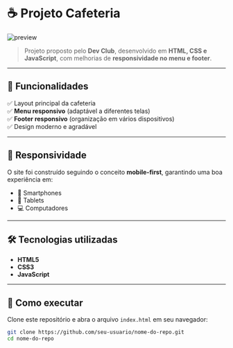 # ☕ Projeto Cafeteria  

![preview](./preview.png)  
> Projeto proposto pelo **Dev Club**, desenvolvido em **HTML, CSS e JavaScript**, com melhorias de **responsividade no menu e footer**.  

---

## 🔧 Funcionalidades  
✅ Layout principal da cafeteria  
✅ **Menu responsivo** (adaptável a diferentes telas)  
✅ **Footer responsivo** (organização em vários dispositivos)  
✅ Design moderno e agradável  

---

## 📱 Responsividade  
O site foi construído seguindo o conceito **mobile-first**, garantindo uma boa experiência em:  

- 📱 Smartphones  
- 📲 Tablets  
- 💻 Computadores  

---

## 🛠️ Tecnologias utilizadas  
- **HTML5**  
- **CSS3**  
- **JavaScript**  

---

## 🚀 Como executar  
Clone este repositório e abra o arquivo `index.html` em seu navegador:  

```bash
git clone https://github.com/seu-usuario/nome-do-repo.git
cd nome-do-repo

